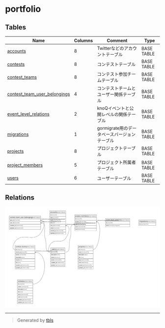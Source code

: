 # portfolio

## Tables

| Name | Columns | Comment | Type |
| ---- | ------- | ------- | ---- |
| [accounts](accounts.md) | 8 | Twitterなどのアカウントテーブル | BASE TABLE |
| [contests](contests.md) | 8 | コンテストテーブル | BASE TABLE |
| [contest_teams](contest_teams.md) | 8 | コンテスト参加チームテーブル | BASE TABLE |
| [contest_team_user_belongings](contest_team_user_belongings.md) | 4 | コンテストチームとユーザー関係テーブル | BASE TABLE |
| [event_level_relations](event_level_relations.md) | 2 | knoQイベントと公開レベルの関係テーブル | BASE TABLE |
| [migrations](migrations.md) | 1 | gormigrate用のデータベースバージョンテーブル | BASE TABLE |
| [projects](projects.md) | 8 | プロジェクトテーブル | BASE TABLE |
| [project_members](project_members.md) | 5 | プロジェクト所属者テーブル | BASE TABLE |
| [users](users.md) | 6 | ユーザーテーブル | BASE TABLE |

## Relations

![er](schema.svg)

---

> Generated by [tbls](https://github.com/k1LoW/tbls)
